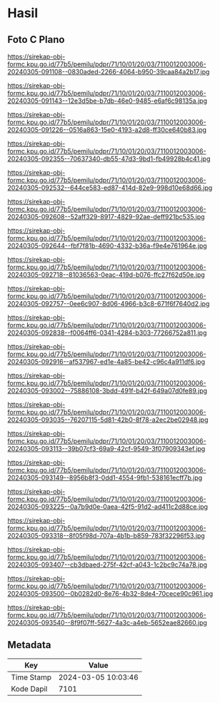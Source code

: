 # Hasil

## Foto C Plano

https://sirekap-obj-formc.kpu.go.id/77b5/pemilu/pdpr/71/10/01/20/03/7110012003006-20240305-091108--0830aded-2266-4064-b950-39caa84a2b17.jpg

https://sirekap-obj-formc.kpu.go.id/77b5/pemilu/pdpr/71/10/01/20/03/7110012003006-20240305-091143--12e3d5be-b7db-46e0-9485-e6af6c98135a.jpg

https://sirekap-obj-formc.kpu.go.id/77b5/pemilu/pdpr/71/10/01/20/03/7110012003006-20240305-091226--0516a863-15e0-4193-a2d8-ff30ce640b83.jpg

https://sirekap-obj-formc.kpu.go.id/77b5/pemilu/pdpr/71/10/01/20/03/7110012003006-20240305-092355--70637340-db55-47d3-9bd1-fb49928b4c41.jpg

https://sirekap-obj-formc.kpu.go.id/77b5/pemilu/pdpr/71/10/01/20/03/7110012003006-20240305-092532--644ce583-ed87-414d-82e9-998d10e68d66.jpg

https://sirekap-obj-formc.kpu.go.id/77b5/pemilu/pdpr/71/10/01/20/03/7110012003006-20240305-092608--52aff329-8917-4829-92ae-deff921bc535.jpg

https://sirekap-obj-formc.kpu.go.id/77b5/pemilu/pdpr/71/10/01/20/03/7110012003006-20240305-092644--fbf7f81b-4690-4332-b36a-f9e4e761964e.jpg

https://sirekap-obj-formc.kpu.go.id/77b5/pemilu/pdpr/71/10/01/20/03/7110012003006-20240305-092718--81036563-0eac-419d-b076-ffc27f62d50e.jpg

https://sirekap-obj-formc.kpu.go.id/77b5/pemilu/pdpr/71/10/01/20/03/7110012003006-20240305-092757--0ee6c907-8d06-4966-b3c8-671f6f7640d2.jpg

https://sirekap-obj-formc.kpu.go.id/77b5/pemilu/pdpr/71/10/01/20/03/7110012003006-20240305-092838--f0064ff6-0341-4284-b303-77266752a811.jpg

https://sirekap-obj-formc.kpu.go.id/77b5/pemilu/pdpr/71/10/01/20/03/7110012003006-20240305-092916--af537967-ed1e-4a85-be42-c96c4a911df6.jpg

https://sirekap-obj-formc.kpu.go.id/77b5/pemilu/pdpr/71/10/01/20/03/7110012003006-20240305-093002--75886108-3bdd-491f-b42f-649a07d0fe89.jpg

https://sirekap-obj-formc.kpu.go.id/77b5/pemilu/pdpr/71/10/01/20/03/7110012003006-20240305-093035--76207115-5d81-42b0-8f78-a2ec2be02948.jpg

https://sirekap-obj-formc.kpu.go.id/77b5/pemilu/pdpr/71/10/01/20/03/7110012003006-20240305-093113--39b07cf3-69a9-42cf-9549-3f07909343ef.jpg

https://sirekap-obj-formc.kpu.go.id/77b5/pemilu/pdpr/71/10/01/20/03/7110012003006-20240305-093149--8956b8f3-0dd1-4554-9fb1-538161ecff7b.jpg

https://sirekap-obj-formc.kpu.go.id/77b5/pemilu/pdpr/71/10/01/20/03/7110012003006-20240305-093225--0a7b9d0e-0aea-42f5-91d2-ad411c2d88ce.jpg

https://sirekap-obj-formc.kpu.go.id/77b5/pemilu/pdpr/71/10/01/20/03/7110012003006-20240305-093318--8f05f98d-707a-4b1b-b859-783f32296f53.jpg

https://sirekap-obj-formc.kpu.go.id/77b5/pemilu/pdpr/71/10/01/20/03/7110012003006-20240305-093407--cb3dbaed-275f-42cf-a043-1c2bc9c74a78.jpg

https://sirekap-obj-formc.kpu.go.id/77b5/pemilu/pdpr/71/10/01/20/03/7110012003006-20240305-093500--0b0282d0-8e76-4b32-8de4-70cece90c961.jpg

https://sirekap-obj-formc.kpu.go.id/77b5/pemilu/pdpr/71/10/01/20/03/7110012003006-20240305-093540--8f9f07ff-5627-4a3c-a4eb-5652eae82660.jpg


## Metadata

| Key        | Value               |
| ---------- | ------------------- |
| Time Stamp | 2024-03-05 10:03:46 |
| Kode Dapil | 7101                |



